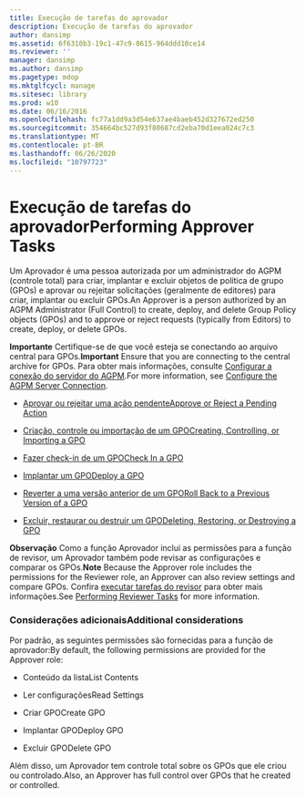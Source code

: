 ```yaml
---
title: Execução de tarefas do aprovador
description: Execução de tarefas do aprovador
author: dansimp
ms.assetid: 6f6310b3-19c1-47c9-8615-964ddd10ce14
ms.reviewer: ''
manager: dansimp
ms.author: dansimp
ms.pagetype: mdop
ms.mktglfcycl: manage
ms.sitesec: library
ms.prod: w10
ms.date: 06/16/2016
ms.openlocfilehash: fc77a1dd9a3d54e637ae4baeb452d327672ed250
ms.sourcegitcommit: 354664bc527d93f80687cd2eba70d1eea024c7c3
ms.translationtype: MT
ms.contentlocale: pt-BR
ms.lasthandoff: 06/26/2020
ms.locfileid: "10797723"
---
```

# <span data-ttu-id="9b7fd-103">Execução de tarefas do aprovador</span><span class="sxs-lookup"><span data-stu-id="9b7fd-103">Performing Approver Tasks</span></span>


<span data-ttu-id="9b7fd-104">Um Aprovador é uma pessoa autorizada por um administrador do AGPM (controle total) para criar, implantar e excluir objetos de política de grupo (GPOs) e aprovar ou rejeitar solicitações (geralmente de editores) para criar, implantar ou excluir GPOs.</span><span class="sxs-lookup"><span data-stu-id="9b7fd-104">An Approver is a person authorized by an AGPM Administrator (Full Control) to create, deploy, and delete Group Policy objects (GPOs) and to approve or reject requests (typically from Editors) to create, deploy, or delete GPOs.</span></span>

<span data-ttu-id="9b7fd-105">**Importante**  Certifique-se de que você esteja se conectando ao arquivo central para GPOs.</span><span class="sxs-lookup"><span data-stu-id="9b7fd-105">**Important** Ensure that you are connecting to the central archive for GPOs.</span></span> <span data-ttu-id="9b7fd-106">Para obter mais informações, consulte [Configurar a conexão do servidor do AGPM](configure-the-agpm-server-connection-reviewer.md).</span><span class="sxs-lookup"><span data-stu-id="9b7fd-106">For more information, see [Configure the AGPM Server Connection](configure-the-agpm-server-connection-reviewer.md).</span></span>

 

-   [<span data-ttu-id="9b7fd-107">Aprovar ou rejeitar uma ação pendente</span><span class="sxs-lookup"><span data-stu-id="9b7fd-107">Approve or Reject a Pending Action</span></span>](approve-or-reject-a-pending-action.md)

-   [<span data-ttu-id="9b7fd-108">Criação, controle ou importação de um GPO</span><span class="sxs-lookup"><span data-stu-id="9b7fd-108">Creating, Controlling, or Importing a GPO</span></span>](creating-controlling-or-importing-a-gpo-approver.md)

-   [<span data-ttu-id="9b7fd-109">Fazer check-in de um GPO</span><span class="sxs-lookup"><span data-stu-id="9b7fd-109">Check In a GPO</span></span>](check-in-a-gpo-approver.md)

-   [<span data-ttu-id="9b7fd-110">Implantar um GPO</span><span class="sxs-lookup"><span data-stu-id="9b7fd-110">Deploy a GPO</span></span>](deploy-a-gpo.md)

-   [<span data-ttu-id="9b7fd-111">Reverter a uma versão anterior de um GPO</span><span class="sxs-lookup"><span data-stu-id="9b7fd-111">Roll Back to a Previous Version of a GPO</span></span>](roll-back-to-a-previous-version-of-a-gpo.md)

-   [<span data-ttu-id="9b7fd-112">Excluir, restaurar ou destruir um GPO</span><span class="sxs-lookup"><span data-stu-id="9b7fd-112">Deleting, Restoring, or Destroying a GPO</span></span>](deleting-restoring-or-destroying-a-gpo.md)

<span data-ttu-id="9b7fd-113">**Observação**  Como a função Aprovador inclui as permissões para a função de revisor, um Aprovador também pode revisar as configurações e comparar os GPOs.</span><span class="sxs-lookup"><span data-stu-id="9b7fd-113">**Note** Because the Approver role includes the permissions for the Reviewer role, an Approver can also review settings and compare GPOs.</span></span> <span data-ttu-id="9b7fd-114">Confira [executar tarefas do revisor](performing-reviewer-tasks.md) para obter mais informações.</span><span class="sxs-lookup"><span data-stu-id="9b7fd-114">See [Performing Reviewer Tasks](performing-reviewer-tasks.md) for more information.</span></span>

 

### <span data-ttu-id="9b7fd-115">Considerações adicionais</span><span class="sxs-lookup"><span data-stu-id="9b7fd-115">Additional considerations</span></span>

<span data-ttu-id="9b7fd-116">Por padrão, as seguintes permissões são fornecidas para a função de aprovador:</span><span class="sxs-lookup"><span data-stu-id="9b7fd-116">By default, the following permissions are provided for the Approver role:</span></span>

-   <span data-ttu-id="9b7fd-117">Conteúdo da lista</span><span class="sxs-lookup"><span data-stu-id="9b7fd-117">List Contents</span></span>

-   <span data-ttu-id="9b7fd-118">Ler configurações</span><span class="sxs-lookup"><span data-stu-id="9b7fd-118">Read Settings</span></span>

-   <span data-ttu-id="9b7fd-119">Criar GPO</span><span class="sxs-lookup"><span data-stu-id="9b7fd-119">Create GPO</span></span>

-   <span data-ttu-id="9b7fd-120">Implantar GPO</span><span class="sxs-lookup"><span data-stu-id="9b7fd-120">Deploy GPO</span></span>

-   <span data-ttu-id="9b7fd-121">Excluir GPO</span><span class="sxs-lookup"><span data-stu-id="9b7fd-121">Delete GPO</span></span>

<span data-ttu-id="9b7fd-122">Além disso, um Aprovador tem controle total sobre os GPOs que ele criou ou controlado.</span><span class="sxs-lookup"><span data-stu-id="9b7fd-122">Also, an Approver has full control over GPOs that he created or controlled.</span></span>

 

 





